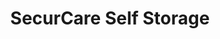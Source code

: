 ---
title: "SecurCare Self Storage"
url: /tulsa/securcare-self-storage-south-peoria-avenue-2/
shop: Mieten
---